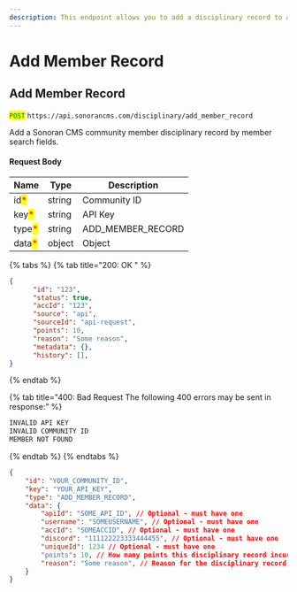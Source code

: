 ```yaml
---
description: This endpoint allows you to add a disciplinary record to a member
---
```


# Add Member Record

## Add Member Record

<mark style="color:green;">`POST`</mark> `https://api.sonorancms.com/disciplinary/add_member_record`

Add a Sonoran CMS community member disciplinary record by member search fields.

#### Request Body

| Name                                   | Type   | Description         |
| -------------------------------------- | ------ | ------------------- |
| id<mark style="color:red;">\*</mark>   | string | Community ID        |
| key<mark style="color:red;">\*</mark>  | string | API Key             |
| type<mark style="color:red;">\*</mark> | string | ADD\_MEMBER\_RECORD |
| data<mark style="color:red;">\*</mark> | object | Object              |

{% tabs %}
{% tab title="200: OK " %}
```json
{
      "id": "123",
      "status": true,
      "accId": "123",
      "source": "api",
      "sourceId": "api-request",
      "points": 10,
      "reason": "Some reason",
      "metadata": {},
      "history": [],
}
```
{% endtab %}

{% tab title="400: Bad Request The following 400 errors may be sent in response:" %}
```javascript
INVALID API KEY
INVALID COMMUNITY ID
MEMBER NOT FOUND
```
{% endtab %}
{% endtabs %}

```json
{
    "id": "YOUR_COMMUNITY_ID",
    "key": "YOUR_API_KEY",
    "type": "ADD_MEMBER_RECORD",
    "data": {
        "apiId": "SOME_API_ID", // Optional - must have one
        "username": "SOMEUSERNAME", // Optional - must have one
        "accId": "SOMEACCID", // Optional - must have one
        "discord": "111122223333444455", // Optional - must have one
        "uniqueId": 1234 // Optional - must have one
        "points": 10, // How many points this disciplinary record incurs
        "reason": "Some reason", // Reason for the disciplinary record
    }
}
```
